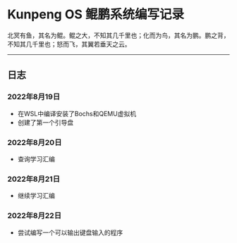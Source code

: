 # Kunpeng OS 鲲鹏系统编写记录

北冥有鱼，其名为鲲。鲲之大，不知其几千里也；化而为鸟，其名为鹏。鹏之背，不知其几千里也；怒而飞，其翼若垂天之云。

---

## 日志

### 2022年8月19日

- 在WSL中编译安装了Bochs和QEMU虚拟机
- 创建了第一个引导盘

### 2022年8月20日

- 查询学习汇编

### 2022年8月21日

- 继续学习汇编

### 2022年8月22日

- 尝试编写一个可以输出键盘输入的程序